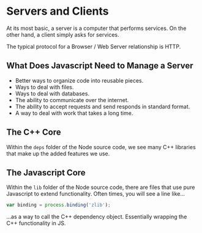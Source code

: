 # Servers and Clients

At its most basic, a server is a computer that performs services. On the other hand, a client simply asks for services.

The typical protocol for a Browser / Web Server relationship is HTTP.

## What Does Javascript Need to Manage a Server

* Better ways to organize code into reusable pieces.
* Ways to deal with files.
* Ways to deal with databases.
* The ability to communicate over the internet.
* The ability to accept requests and send responds in standard format.
* A way to deal with work that takes a long time.

## The C++ Core
Within the `deps` folder of the Node source code, we see many C++ libraries that make up the added features we use.

## The Javascript Core
Within the `lib` folder of the Node source code, there are files that use pure Javascript to extend functionality. Often times, you will see a line like...

```javascript
var binding = process.binding('zlib');
```

...as a way to call the C++ dependency object. Essentially wrapping the C++ functionality in JS.
